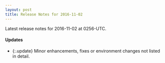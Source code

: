 ```yaml
---
layout: post
title: Release Notes for 2016-11-02
---
```


Latest release notes for 2016-11-02 at 0256-UTC.

<div class='updates' markdown='1'>

#### Updates

- {:.update} Minor enhancements, fixes or environment changes not listed in detail.

</div>


